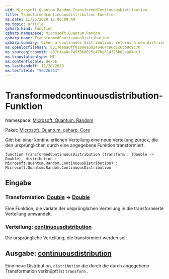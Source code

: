 ```yaml
---
uid: Microsoft.Quantum.Random.TransformedContinuousDistribution
title: Transformedcontinuousdistribution-Funktion
ms.date: 11/25/2020 12:00:00 AM
ms.topic: article
qsharp.kind: function
qsharp.namespace: Microsoft.Quantum.Random
qsharp.name: TransformedContinuousDistribution
qsharp.summary: Given a continuous distribution, returns a new distribution that transforms the original by a given function.
ms.openlocfilehash: b317eaaa0ff0180ea5d240464c96d1c6b59c9c70
ms.sourcegitcommit: a87c1aa8e7453360025e47ba614f25b02ea84ec3
ms.translationtype: MT
ms.contentlocale: de-DE
ms.lasthandoff: 11/26/2020
ms.locfileid: "96226263"
---
```

# <a name="transformedcontinuousdistribution-function"></a>Transformedcontinuousdistribution-Funktion

Namespace: [Microsoft. Quantum. Random](xref:Microsoft.Quantum.Random)

Paket: [Microsoft. Quantum. qsharp. Core](https://nuget.org/packages/Microsoft.Quantum.QSharp.Core)


Gibt bei einer kontinuierlichen Verteilung eine neue Verteilung zurück, die den ursprünglichen durch eine angegebene Funktion transformiert.

```qsharp
function TransformedContinuousDistribution (transform : (Double -> Double), distribution : Microsoft.Quantum.Random.ContinuousDistribution) : Microsoft.Quantum.Random.ContinuousDistribution
```


## <a name="input"></a>Eingabe

### <a name="transform--double---double"></a>Transformation: [Double](xref:microsoft.quantum.lang-ref.double) -> [Double](xref:microsoft.quantum.lang-ref.double)

Eine Funktion, die variate der ursprünglichen Verteilung in die transformierte Verteilung umwandelt.


### <a name="distribution--continuousdistribution"></a>Verteilung: [continuousdistribution](xref:Microsoft.Quantum.Random.ContinuousDistribution)

Die ursprüngliche Verteilung, die transformiert werden soll.



## <a name="output--continuousdistribution"></a>Ausgabe: [continuousdistribution](xref:Microsoft.Quantum.Random.ContinuousDistribution)

Eine neue Distribution, `distribution` die durch die durch angegebene Transformation verknüpft ist `transform` .